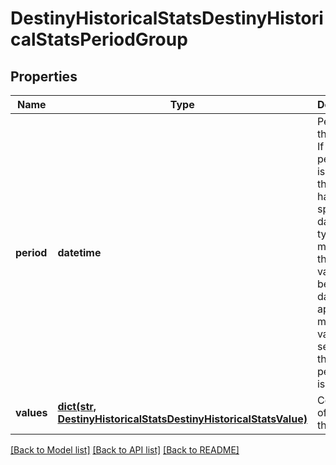 # DestinyHistoricalStatsDestinyHistoricalStatsPeriodGroup

## Properties
Name | Type | Description | Notes
------------ | ------------- | ------------- | -------------
**period** | **datetime** | Period for the group.  If the stat periodType is day, then this will have a specific day. If the type is monthly, then  this value will be the first day of the applicable month. This value is not set when the periodType is &#39;all time&#39;. | [optional] 
**values** | [**dict(str, DestinyHistoricalStatsDestinyHistoricalStatsValue)**](DestinyHistoricalStatsDestinyHistoricalStatsValue.md) | Collection of stats for the period. | [optional] 

[[Back to Model list]](../README.md#documentation-for-models) [[Back to API list]](../README.md#documentation-for-api-endpoints) [[Back to README]](../README.md)


